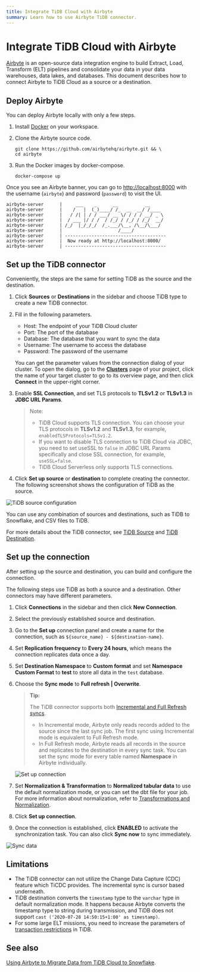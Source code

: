 ```yaml
---
title: Integrate TiDB Cloud with Airbyte
summary: Learn how to use Airbyte TiDB connector.
---
```


# Integrate TiDB Cloud with Airbyte

[Airbyte](https://airbyte.com/) is an open-source data integration engine to build Extract, Load, Transform (ELT) pipelines and consolidate your data in your data warehouses, data lakes, and databases. This document describes how to connect Airbyte to TiDB Cloud as a source or a destination.

## Deploy Airbyte

You can deploy Airbyte locally with only a few steps.

1. Install [Docker](https://www.docker.com/products/docker-desktop) on your workspace.

2. Clone the Airbyte source code.

    ```shell
    git clone https://github.com/airbytehq/airbyte.git && \
    cd airbyte
    ```

3. Run the Docker images by docker-compose.

    ```shell
    docker-compose up
    ```

Once you see an Airbyte banner, you can go to [http://localhost:8000](http://localhost:8000) with the username (`airbyte`) and password (`password`) to visit the UI.

```
airbyte-server      |     ___    _      __          __
airbyte-server      |    /   |  (_)____/ /_  __  __/ /____
airbyte-server      |   / /| | / / ___/ __ \/ / / / __/ _ \
airbyte-server      |  / ___ |/ / /  / /_/ / /_/ / /_/  __/
airbyte-server      | /_/  |_/_/_/  /_.___/\__, /\__/\___/
airbyte-server      |                     /____/
airbyte-server      | --------------------------------------
airbyte-server      |  Now ready at http://localhost:8000/
airbyte-server      | --------------------------------------
```

## Set up the TiDB connector

Conveniently, the steps are the same for setting TiDB as the source and the destination.

1. Click **Sources** or **Destinations** in the sidebar and choose TiDB type to create a new TiDB connector.

2. Fill in the following parameters.

    - Host: The endpoint of your TiDB Cloud cluster
    - Port: The port of the database
    - Database: The database that you want to sync the data
    - Username: The username to access the database
    - Password: The password of the username

    You can get the parameter values from the connection dialog of your cluster. To open the dialog, go to the [**Clusters**](https://tidbcloud.com/console/clusters) page of your project, click the name of your target cluster to go to its overview page, and then click **Connect** in the upper-right corner.

3. Enable **SSL Connection**, and set TLS protocols to **TLSv1.2** or **TLSv1.3** in **JDBC URL Params**.

    > Note:
    >
    > - TiDB Cloud supports TLS connection. You can choose your TLS protocols in **TLSv1.2** and **TLSv1.3**, for example, `enabledTLSProtocols=TLSv1.2`.
    > - If you want to disable TLS connection to TiDB Cloud via JDBC, you need to set useSSL to `false` in JDBC URL Params specifically and close SSL connection, for example, `useSSL=false`.
    > - TiDB Cloud Serverless only supports TLS connections.

4. Click **Set up source** or **destination** to complete creating the connector. The following screenshot shows the configuration of TiDB as the source.

![TiDB source configuration](/media/tidb-cloud/integration-airbyte-parameters.jpg)

You can use any combination of sources and destinations, such as TiDB to Snowflake, and CSV files to TiDB.

For more details about the TiDB connector, see [TiDB Source](https://docs.airbyte.com/integrations/sources/tidb) and [TiDB Destination](https://docs.airbyte.com/integrations/destinations/tidb).

## Set up the connection

After setting up the source and destination, you can build and configure the connection.

The following steps use TiDB as both a source and a destination. Other connectors may have different parameters.

1. Click **Connections** in the sidebar and then click **New Connection**.
2. Select the previously established source and destination.
3. Go to the **Set up** connection panel and create a name for the connection, such as `${source_name} - ${destination-name}`.
4. Set **Replication frequency** to **Every 24 hours**, which means the connection replicates data once a day.
5. Set **Destination Namespace** to **Custom format** and set **Namespace Custom Format** to **test** to store all data in the `test` database.
6. Choose the **Sync mode** to **Full refresh | Overwrite**.

    > **Tip:**
    >
    > The TiDB connector supports both [Incremental and Full Refresh syncs](https://airbyte.com/blog/understanding-data-replication-modes).
    >
    > - In Incremental mode, Airbyte only reads records added to the source since the last sync job. The first sync using Incremental mode is equivalent to Full Refresh mode.
    > - In Full Refresh mode, Airbyte reads all records in the source and replicates to the destination in every sync task. You can set the sync mode for every table named **Namespace** in Airbyte individually.

    ![Set up connection](/media/tidb-cloud/integration-airbyte-connection.jpg)

7. Set **Normalization & Transformation** to **Normalized tabular data** to use the default normalization mode, or you can set the dbt file for your job. For more information about normalization, refer to [Transformations and Normalization](https://docs.airbyte.com/operator-guides/transformation-and-normalization/transformations-with-dbt).
8. Click **Set up connection**.
9. Once the connection is established, click **ENABLED** to activate the synchronization task. You can also click **Sync now** to sync immediately.

![Sync data](/media/tidb-cloud/integration-airbyte-sync.jpg)

## Limitations

- The TiDB connector can not utilize the Change Data Capture (CDC) feature which TiCDC provides. The incremental sync is cursor based underneath.
- TiDB destination converts the `timestamp` type to the `varchar` type in default normalization mode. It happens because Airbyte converts the timestamp type to string during transmission, and TiDB does not support `cast ('2020-07-28 14:50:15+1:00' as timestamp)`.
- For some large ELT missions, you need to increase the parameters of [transaction restrictions](/develop/dev-guide-transaction-restraints.md#large-transaction-restrictions) in TiDB.

## See also

[Using Airbyte to Migrate Data from TiDB Cloud to Snowflake](https://www.pingcap.com/blog/using-airbyte-to-migrate-data-from-tidb-cloud-to-snowflake/).
